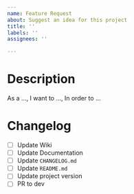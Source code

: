 ```yaml
---
name: Feature Request
about: Suggest an idea for this project
title: ''
labels: ''
assignees: ''

---
```


# Description
As a ...,
I want to ...,
In order to ...

# Changelog
- [ ] Update Wiki
- [ ] Update Documentation
- [ ] Update `CHANGELOG.md`
- [ ] Update `README.md`
- [ ] Update project version
- [ ] PR to dev
